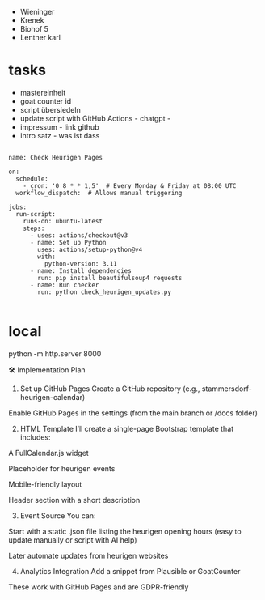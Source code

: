 
* Wieninger
* Krenek
* Biohof 5
* Lentner karl

# tasks
* mastereinheit
* goat counter id
* script übersiedeln
* update script with GitHub Actions - chatgpt - 
* impressum - link github
* intro satz - was ist dass


```

name: Check Heurigen Pages

on:
  schedule:
    - cron: '0 8 * * 1,5'  # Every Monday & Friday at 08:00 UTC
  workflow_dispatch:  # Allows manual triggering

jobs:
  run-script:
    runs-on: ubuntu-latest
    steps:
      - uses: actions/checkout@v3
      - name: Set up Python
        uses: actions/setup-python@v4
        with:
          python-version: 3.11
      - name: Install dependencies
        run: pip install beautifulsoup4 requests
      - name: Run checker
        run: python check_heurigen_updates.py


```


# local
python -m http.server 8000




🛠️ Implementation Plan
1. Set up GitHub Pages
Create a GitHub repository (e.g., stammersdorf-heurigen-calendar)

Enable GitHub Pages in the settings (from the main branch or /docs folder)

2. HTML Template
I’ll create a single-page Bootstrap template that includes:

A FullCalendar.js widget

Placeholder for heurigen events

Mobile-friendly layout

Header section with a short description

3. Event Source
You can:

Start with a static .json file listing the heurigen opening hours (easy to update manually or script with AI help)

Later automate updates from heurigen websites

4. Analytics Integration
Add a snippet from Plausible or GoatCounter

These work with GitHub Pages and are GDPR-friendly